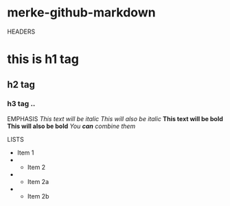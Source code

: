 # merke-github-markdown

HEADERS
# this is h1 tag
## h2 tag
### h3 tag .. 

EMPHASIS
*This text will be italic*
_This will also be italic_
**This text will be bold**
__This will also be bold__
*You **can** combine them*


LISTS
* Item 1
* * Item 2  
* * Item 2a  
* * Item 2b



